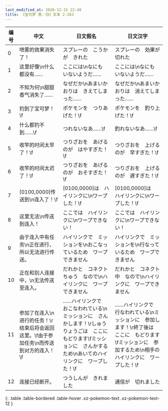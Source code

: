 ```yaml
---
last_modified_at: 2020-12-15 22:48
title: 《宝可梦 黑／白》文本 2-263
---
```

| 编号 | 中文 | 日文假名 | 日文汉字 |
| ---- | ---- | ---- | --- |
| 0 | 喷雾的效果消失了！ | スプレーの　こうかが　きれた | スプレーの　効果が　切れた |
| 1 | 这里好像\n什么都没有…… | ここには\nなにも　いないようだ…… | ここには\nなにも　いないようだ…… |
| 2 | 不知为何\n甜甜香气消失了…… | なぜだか\nあまいかおりは　きえてしまった…… | なぜだか\nあまいかおりは　消えてしまった…… |
| 3 | 钓到了宝可梦！\f | ポケモンを　つりあげた！\f | ポケモンを　釣り上げた！\f |
| 4 | 什么都钓不到……\f | つれないなあ……\f | 釣れないなあ……\f |
| 5 | 收竿的时间太早了！\f | つりざおを　あげるのが　はやすぎた！\f | つりざおを　上げるのが　早すぎた！\f |
| 6 | 收竿的时间太迟了！\f | つりざおを　あげるのが　おそすぎた！\f | つりざおを　上げるのが　遅すぎた！\f |
| 7 | [0100,0000]传送到\n连入了！\f | [0100,0000]は　ハイリンクに\nワープした！\f | [0100,0000]は　ハイリンクに\nワープした！\f |
| 8 | 这里无法\n传送到连入！ | ここでは　ハイリンクに\nワープできない！ | ここでは　ハイリンクに\nワープできない！ |
| 9 | 由于连入中有任务\n正在进行，所以无法进行传送。 | ハイリンクで　ミッションを\nおこなっているため　ワープできません | ハイリンクで　ミッションを\n行なっているため　ワープできません |
| 10 | 正在和别人连接中，\n无法传送至连入。 | だれかと　コネクトちゅう　なので\nハイリンクに　ワープできません | だれかと　コネクト中　なので\nハイリンクに　ワープできません |
| 11 | 参加了在连入\n进行的任务！\r结束后将会返回这里。\f由于参加任务\n而传送到对方的连入！\f | ……ハイリンクで　おこなわれている\nミッションに　さんかします！\rしゅうりょうごは　ここに　もどります\fミッションに　さんかするため\nあいてのハイリンクに　ワープした！\f | ……ハイリンクで　行なわれている\nミッションに　参加します！\r終了後は　ここに　もどります\fミッションに　参加するため\n相手のハイリンクに　ワープした！\f |
| 12 | 连接已经断开。 | つうしんが　きれました | 通信が　切れました |
{: .table .table-bordered .table-hover .xz-pokemon-text .xz-pokemon-text-12 }